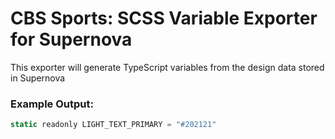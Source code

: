 # CBS Sports: SCSS Variable Exporter for Supernova
This exporter will generate TypeScript variables from the design data stored in Supernova
### Example Output:
```js
static readonly LIGHT_TEXT_PRIMARY = "#202121"
```